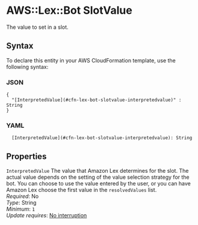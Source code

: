 # AWS::Lex::Bot SlotValue<a name="aws-properties-lex-bot-slotvalue"></a>

The value to set in a slot\.

## Syntax<a name="aws-properties-lex-bot-slotvalue-syntax"></a>

To declare this entity in your AWS CloudFormation template, use the following syntax:

### JSON<a name="aws-properties-lex-bot-slotvalue-syntax.json"></a>

```
{
  "[InterpretedValue](#cfn-lex-bot-slotvalue-interpretedvalue)" : String
}
```

### YAML<a name="aws-properties-lex-bot-slotvalue-syntax.yaml"></a>

```
  [InterpretedValue](#cfn-lex-bot-slotvalue-interpretedvalue): String
```

## Properties<a name="aws-properties-lex-bot-slotvalue-properties"></a>

`InterpretedValue`  <a name="cfn-lex-bot-slotvalue-interpretedvalue"></a>
The value that Amazon Lex determines for the slot\. The actual value depends on the setting of the value selection strategy for the bot\. You can choose to use the value entered by the user, or you can have Amazon Lex choose the first value in the `resolvedValues` list\.  
*Required*: No  
*Type*: String  
*Minimum*: `1`  
*Update requires*: [No interruption](https://docs.aws.amazon.com/AWSCloudFormation/latest/UserGuide/using-cfn-updating-stacks-update-behaviors.html#update-no-interrupt)